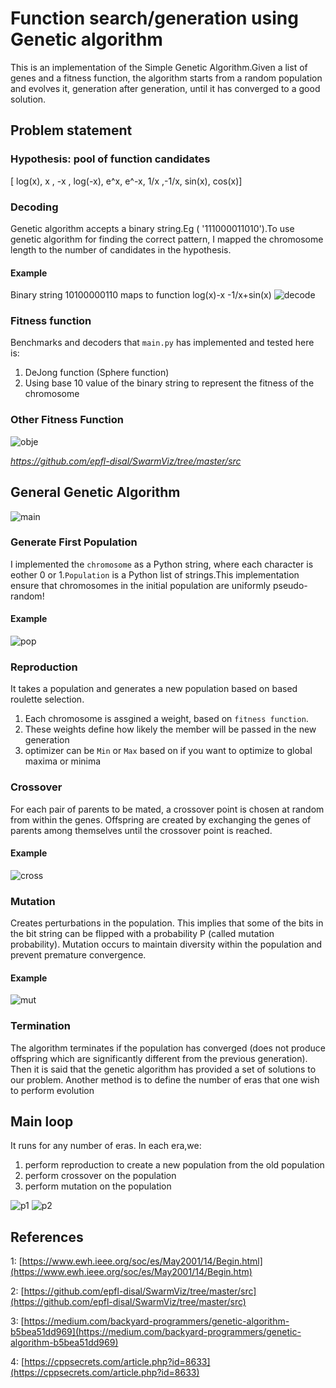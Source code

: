 #  Function search/generation using Genetic algorithm 
This is an implementation of the Simple Genetic Algorithm.Given a list of genes and a fitness function, the algorithm starts from a random population and evolves it, generation after generation, until it has converged to a good solution.


## Problem statement 
### Hypothesis: pool of function candidates
[ log(x), x , -x , log(-x), e^x, e^-x, 1/x ,-1/x, sin(x), cos(x)]

### Decoding
Genetic algorithm accepts a binary string.Eg ( '111000011010').To use genetic algorithm for finding the correct pattern, I mapped the chromosome length to the number of candidates in the hypothesis.
#### Example
Binary string 10100000110 maps to function log(x)-x -1/x+sin(x)
![decode](https://github.com/ashleetiw/genetic-algorithm-for-automatic-search-tuning/blob/main/decode.png)


### Fitness function 
Benchmarks and decoders that `main.py` has implemented and tested here is:
1. DeJong function (Sphere function)
2. Using base 10 value of the binary string to represent the fitness of the chromosome

### Other Fitness Function 
![obje](https://github.com/ashleetiw/genetic-algorithm-for-automatic-search-tuning/blob/main/objective.png)

*https://github.com/epfl-disal/SwarmViz/tree/master/src*
## General Genetic Algorithm 
![main](https://github.com/ashleetiw/genetic-algorithm-for-automatic-search-tuning/blob/main/Untitled%20drawing.jpg)

### Generate First Population
I implemented the `chromosome` as a Python string, where each character is eother 0 or 1.`Population` is a Python list of strings.This implementation ensure that chromosomes in the initial population are uniformly pseudo-random!
#### Example
![pop](https://github.com/ashleetiw/genetic-algorithm-for-automatic-search-tuning/blob/main/first_pop.png)

### Reproduction
It takes a population and generates a new population based on based roulette selection.
1. Each chromosome is assgined a weight, based on `fitness function`.
2. These weights define how likely the member will be passed in the new generation
3. optimizer can be `Min` or `Max` based on if you want to optimize to global maxima or minima

### Crossover
For each pair of parents to be mated, a crossover point is chosen at random from within the genes.
Offspring are created by exchanging the genes of parents among themselves until the crossover point is reached.
#### Example
![cross](https://github.com/ashleetiw/genetic-algorithm-for-automatic-search-tuning/blob/main/crossover.png)

### Mutation
Creates perturbations in the population. This implies that some of the bits in the bit string can be flipped with a probability P (called mutation probability). Mutation occurs to maintain diversity within the population and prevent premature convergence.
#### Example
![mut](https://github.com/ashleetiw/genetic-algorithm-for-automatic-search-tuning/blob/main/mutation.png)


### Termination
The algorithm terminates if the population has converged (does not produce offspring which are significantly different from the previous generation). Then it is said that the genetic algorithm has provided a set of solutions to our problem.
Another method is to define the number of eras that one wish to perform evolution


## Main loop
It runs  for any number of eras. In each era,we:
1. perform reproduction to create a new population from the old population 
2. perform crossover on the population
3. perform mutation on the population 


![p1](https://github.com/ashleetiw/genetic-algorithm-for-automatic-search-tuning/blob/main/gaplot.png)
![p2](https://github.com/ashleetiw/genetic-algorithm-for-automatic-search-tuning/blob/main/gaplot2.png)



## References 

1: [https://www.ewh.ieee.org/soc/es/May2001/14/Begin.html](https://www.ewh.ieee.org/soc/es/May2001/14/Begin.htm)

2: [https://github.com/epfl-disal/SwarmViz/tree/master/src](https://github.com/epfl-disal/SwarmViz/tree/master/src)

3: [https://medium.com/backyard-programmers/genetic-algorithm-b5bea51dd969](https://medium.com/backyard-programmers/genetic-algorithm-b5bea51dd969)

4: [https://cppsecrets.com/article.php?id=8633](https://cppsecrets.com/article.php?id=8633)
